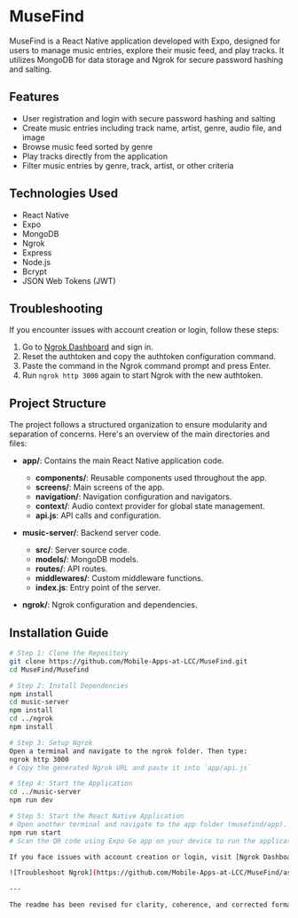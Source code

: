 # MuseFind

MuseFind is a React Native application developed with Expo, designed for users to manage music entries, explore their music feed, and play tracks. It utilizes MongoDB for data storage and Ngrok for secure password hashing and salting.

## Features

- User registration and login with secure password hashing and salting
- Create music entries including track name, artist, genre, audio file, and image
- Browse music feed sorted by genre
- Play tracks directly from the application
- Filter music entries by genre, track, artist, or other criteria

## Technologies Used

- React Native
- Expo
- MongoDB
- Ngrok
- Express
- Node.js
- Bcrypt
- JSON Web Tokens (JWT)

## Troubleshooting

If you encounter issues with account creation or login, follow these steps:

1. Go to [Ngrok Dashboard](https://dashboard.ngrok.com/get-started/your-authtoken) and sign in.
2. Reset the authtoken and copy the authtoken configuration command.
3. Paste the command in the Ngrok command prompt and press Enter.
4. Run `ngrok http 3000` again to start Ngrok with the new authtoken.

## Project Structure

The project follows a structured organization to ensure modularity and separation of concerns. Here's an overview of the main directories and files:

- **app/**: Contains the main React Native application code.
  - **components/**: Reusable components used throughout the app.
  - **screens/**: Main screens of the app.
  - **navigation/**: Navigation configuration and navigators.
  - **context/**: Audio context provider for global state management.
  - **api.js**: API calls and configuration.

- **music-server/**: Backend server code.
  - **src/**: Server source code.
  - **models/**: MongoDB models.
  - **routes/**: API routes.
  - **middlewares/**: Custom middleware functions.
  - **index.js**: Entry point of the server.

- **ngrok/**: Ngrok configuration and dependencies.

## Installation Guide

```bash
# Step 1: Clone the Repository
git clone https://github.com/Mobile-Apps-at-LCC/MuseFind.git
cd MuseFind/Musefind

# Step 2: Install Dependencies
npm install
cd music-server
npm install
cd ../ngrok
npm install

# Step 3: Setup Ngrok
Open a terminal and navigate to the ngrok folder. Then type:
ngrok http 3000
# Copy the generated Ngrok URL and paste it into `app/api.js`

# Step 4: Start the Application
cd ../music-server
npm run dev

# Step 5: Start the React Native Application
# Open another terminal and navigate to the app folder (musefind/app). Then type:
npm run start
# Scan the QR code using Expo Go app on your device to run the application.

If you face issues with account creation or login, visit [Ngrok Dashboard](https://dashboard.ngrok.com/get-started/your-authtoken) using your account. Reset the authtoken, copy the authtoken configuration, and follow the provided instructions in the Ngrok terminal window by pasting the command and restarting `ngrok http 3000`.

![Troubleshoot Ngrok](https://github.com/Mobile-Apps-at-LCC/MuseFind/assets/41456635/c31091b7-d1c4-44a3-9fa2-aa626ad1d4ab)

---

The readme has been revised for clarity, coherence, and corrected formatting for a better understanding of the application and its setup process.
